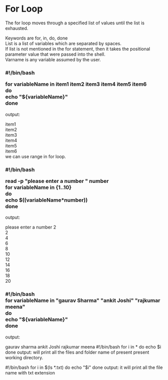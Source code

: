 <h1>For Loop</h1>
<p>
The for loop moves through a specified list of values until the list is exhausted.<br>

Keywords are for, in, do, done<br>
List is a list of variables which are separated by spaces.<br> If list is not mentioned in the for statement, then it takes the positional parameter value that were passed into the shell.<br>
Varname is any variable assumed by the user.<br>
<h3>
#!/bin/bash<br>

for variableName in item1 item2 item3 item4 item5 item6<br>
do<br>
 echo "${variableName}"<br>
done</h3>
output:<br>

item1<br>
item2<br>
item3<br>
item4<br>
item5<br>
item6<br>
we can use range in for loop.<br>
<h3>
#!/bin/bash<br>

read -p "please enter a number " number<br>
for variableName in {1..10}<br>
do<br>
  echo $((variableName*number))<br>
done</h3>
output:<br>

please enter a number 2<br>
2<br>
4<br>
6<br>
8<br>
10<br>
12<br>
14<br>
16<br>
18<br>
20<br>
<h3>
#!/bin/bash<br>
for variableName in "gaurav Sharma" "ankit Joshi" "rajkumar meena"<br>
do<br>
 echo "${variableName}"<br>
done<br>
</h3>
output:

gaurav sharma
ankit Joshi
rajkumar meena
#!/bin/bash
for i in *
do
  echo $i
done
output: will print all the files and folder name of present present working directory.

#!/bin/bash
for i in $(ls *.txt)
do
  echo "$i"
done
output: it will print all the file name with txt extension
</p>